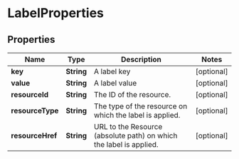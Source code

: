 

# LabelProperties

## Properties

| Name | Type | Description | Notes |
| ------------ | ------------- | ------------- | ------------- |
| **key** | **String** | A label key |  [optional] |
| **value** | **String** | A label value |  [optional] |
| **resourceId** | **String** | The ID of the resource. |  [optional] |
| **resourceType** | **String** | The type of the resource on which the label is applied. |  [optional] |
| **resourceHref** | **String** | URL to the Resource (absolute path) on which the label is applied. |  [optional] |


